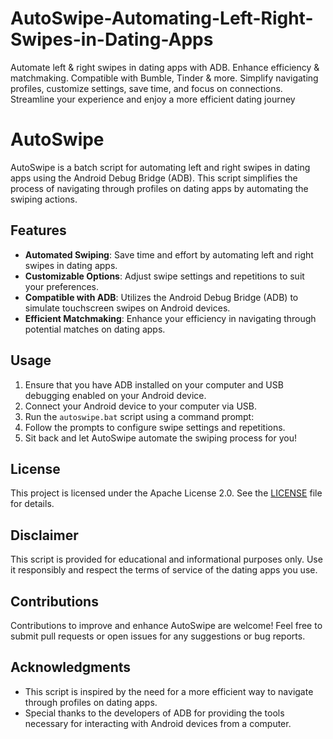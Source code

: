 # AutoSwipe-Automating-Left-Right-Swipes-in-Dating-Apps
Automate left &amp; right swipes in dating apps with ADB. Enhance efficiency &amp; matchmaking. Compatible with Bumble, Tinder &amp; more. Simplify navigating profiles, customize settings, save time, and focus on connections. Streamline your experience and enjoy a more efficient dating journey

# AutoSwipe

AutoSwipe is a batch script for automating left and right swipes in dating apps using the Android Debug Bridge (ADB). This script simplifies the process of navigating through profiles on dating apps by automating the swiping actions.

## Features

- **Automated Swiping**: Save time and effort by automating left and right swipes in dating apps.
- **Customizable Options**: Adjust swipe settings and repetitions to suit your preferences.
- **Compatible with ADB**: Utilizes the Android Debug Bridge (ADB) to simulate touchscreen swipes on Android devices.
- **Efficient Matchmaking**: Enhance your efficiency in navigating through potential matches on dating apps.

## Usage

1. Ensure that you have ADB installed on your computer and USB debugging enabled on your Android device.
2. Connect your Android device to your computer via USB.
3. Run the `autoswipe.bat` script using a command prompt:
4. Follow the prompts to configure swipe settings and repetitions.
5. Sit back and let AutoSwipe automate the swiping process for you!

## License

This project is licensed under the Apache License 2.0. See the [LICENSE](LICENSE) file for details.

## Disclaimer

This script is provided for educational and informational purposes only. Use it responsibly and respect the terms of service of the dating apps you use.

## Contributions

Contributions to improve and enhance AutoSwipe are welcome! Feel free to submit pull requests or open issues for any suggestions or bug reports.

## Acknowledgments

- This script is inspired by the need for a more efficient way to navigate through profiles on dating apps.
- Special thanks to the developers of ADB for providing the tools necessary for interacting with Android devices from a computer.


